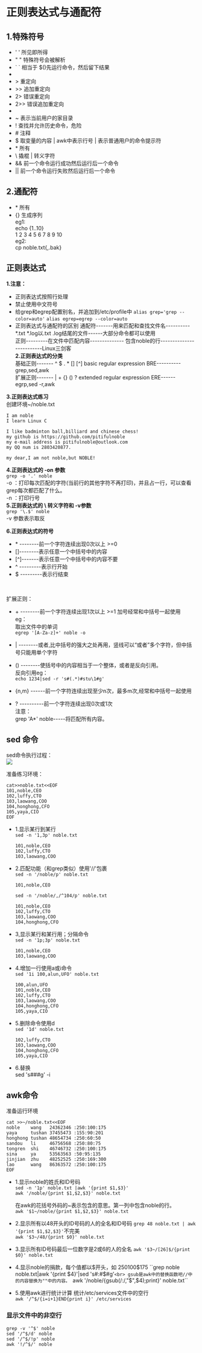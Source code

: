 # 正则表达式与通配符
## 1.特殊符号
- ' '     所见即所得<br>
- " "     特殊符号会被解析<br>
- \` `     相当于 $()先运行命令，然后留下结果<br>
-
- \>       重定向<br>
- \>>      追加重定向<br>
- 2>       错误重定向<br>
- 2>>      错误追加重定向<br>
-
- ~        表示当前用户的家目录<br>
- !        查找并允许历史命令，危险<br>
- \#       注释<br>
- $        取变量的内容 | awk中表示行号 | 表示普通用户的命令提示符<br>
- \*       所有<br>
- \\       撬棍 | 转义字符<br>
- &&       前一个命令运行成功然后运行后一个命令<br>
- ||       前一个命令运行失败然后运行后一个命令<br>

## 2.通配符
- \*       所有<br>
- {}       生成序列<br>
    eg1:<br>
    echo {1..10}<br>
    1 2 3 4 5 6 7 8 9 10<br>
    eg2:<br>
    cp noble.txt{,.bak}<br>

## 正则表达式
__1.注意：__<br>
- 正则表达式按照行处理
- 禁止使用中文符号
- 给grep和egrep配置别名，并追加到/etc/profile中
    ``alias grep='grep --color=auto'``
    ``alias egrep=egrep --color=auto``
- 正则表达式与通配符的区别
    通配符-------用来匹配和查找文件名---------- *.txt *.log以.txt .log结尾的文件------大部分命令都可以使用<br>
    正则---------在文件中匹配内容-------------- 包含noble的行-------------------------Linux三剑客<br>
__2.正则表达式的分类__<br>
基础正则------- ^ $ . * \[] \[^]  basic regular expression BRE----------grep,sed,awk<br>
扩展正则------- | + {} () ?           extended regular expression ERE------egrp,sed -r,awk<br>

__3.正则表达式练习__<br>
创建环境~/noble.txt<br>
```
I am noble
I learn Linux C

I like badminton ball,billiard and chinese chess!
my github is https://github.com/pitifulnoble
my e-mail address is pitifulnoble@outlook.com
my QQ num is 2803420877.

my dear,I am not noble,but NOBLE!
```

__4.正则表达式的 -on 参数__<br>
``grep -o '.' noble``<br>
-o ：打印每次匹配的字符(当前行的其他字符不再打印)，并且占一行，可以查看grep每次都匹配了什么。<br>
-n ：打印行号<br>
__5.正则表达式的 \ 转义字符和 -v参数__<br>
``grep '\.$' noble``<br>
-v 参数表示取反<br>


__6.正则表达式的符号__<br>
- \* --------前一个字符连续出现0次以上 >=0<br>
- \[]--------表示任意一个中括号中的内容<br>
- \[^]-------表示任意一个中括号中的内容不要<br>
- ^ ---------表示行开始<br>
- $ ---------表示行结束<br>

<br>

扩展正则：<br>
- \+ --------前一个字符连续出现1次以上 >=1 加号经常和中括号一起使用<br>
    eg：<br>
    取出文件中的单词<br>
    ``egrep '[A-Za-z]+' noble -o``<br>

- \| --------或者,比中括号的强大之处再用，竖线可以“或者”多个字符，但中括号只能用单个字符<br>
- () --------使括号中的内容相当于一个整体，或者是反向引用。<br>
    反向引用eg：<br>
    ``echo 1234|sed -r 's#(.*)#stu\1#g'``<br>
- {n,m} ------前一个字符连续出现至少n次，最多m次,经常和中括号一起使用<br>
- ? ----------前一个字符连续出现0次或1次<br>
注意：<br>
grep 'A*' noble-----将匹配所有内容。<br>

## sed 命令
sed命令执行过程：<br>
![](../img/3.1.1.png)<br>

准备练习环境：<br>
```
cat>>noble.txt<<EOF
101,noble,CEO
102,luffy,CTO
103,laowang,COO
104,honghong,CFO
105,yaya,CIO
EOF
```

- 1.显示某行到某行<br>
    ``sed -n '1,3p' noble.txt``<br>
    ```
    101,noble,CEO
    102,luffy,CTO
    103,laowang,COO
    ```

- 2.匹配功能（和grep类似）使用'//'包裹<br>
    ``sed -n '/noble/p' noble.txt``<br>
    ```
    101,noble,CEO
    ```


    ``sed -n '/noble/,/^104/p' noble.txt`` <br>
    ```
    101,noble,CEO
    102,luffy,CTO
    103,laowang,COO
    104,honghong,CFO
    ```
- 3,显示某行和某行用；分隔命令<br>
    ``sed -n '1p;3p' noble.txt ``<br>
    ```
    101,noble,CEO
    103,laowang,COO
    ```
- 4.增加一行使用a或i命令<br>
    ``sed '1i 100,alun,UFO' noble.txt ``
    ```
    100,alun,UFO
    101,noble,CEO
    102,luffy,CTO
    103,laowang,COO
    104,honghong,CFO
    105,yaya,CIO
    ```
- 5.删除命令使用d<br>
    ``sed '1d' noble.txt ``
    ```
    102,luffy,CTO
    103,laowang,COO
    104,honghong,CFO
    105,yaya,CIO
    ```
- 6.替换<br>
sed 's###g' -i

## awk命令
准备运行环境<br>
```
cat >>~/noble.txt<<EOF
noble    wang   24362346 :250:100:175
yaya     tushan 37455473 :155:90:201
honghong tushan 48654734 :250:60:50
sandou   li     46756568 :250:80:75
tongren  shi    46746732 :250:100:175
sina     ya     53563563 :50:95:135
jinjian  zhu    48252525 :250:169:300
lao      wang   86363572 :250:100:175
EOF
```
- 1.显示noble的姓氏和ID号码<br>
    ``sed -n '1p' noble.txt |awk '{print $1,$3}'``<br>
    ``awk '/noble/{print $1,$2,$3}' noble.txt``<br>


    在awk的花括号外码的~表示包含的意思。第一列中包含noble的行。<br>
    ``awk '$1~/noble/{print $1,$2,$3}' noble.txt``<br>

- 2.显示所有以48开头的ID号码的人的全名和ID号码
    ``grep 48 noble.txt | awk '{print $1,$2,$3}'``不完美<br>
    ``awk '$3~/48/{print $0}' noble.txt``<br>
- 3.显示所有ID号码最后一位数字是2或6的人的全名
    ``awk '$3~/[26]$/{print $0}' noble.txt``<br>
- 4.显示noble的捐款，每个值都以$开头，如 $250$100$175
    ``grep noble noble.txt|awk '{print $4}'|sed 's#:#$#g'``<br>
    gsub是awk中的替换函数吧//中的内容替换为""中的内容。
    ``awk '/noble/{gsub(/:/,"$",$4);print}' noble.txt``<br>
- 5.使用awk进行统计计算
    统计/etc/services文件中的空行<br>
    ``awk '/^$/{i=i+1}END{print i}' /etc/services``<br>
### 显示文件中的非空行
```
grep -v '^$' noble
sed '/^$/d' noble
sed '/^$/!p' noble
awk '!/^$/' noble
```
